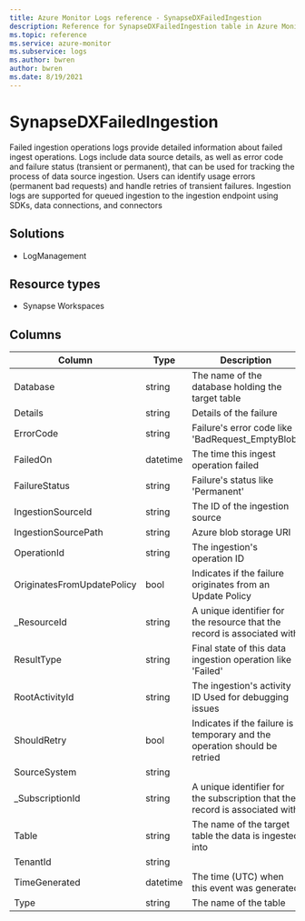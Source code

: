 ```yaml
---
title: Azure Monitor Logs reference - SynapseDXFailedIngestion
description: Reference for SynapseDXFailedIngestion table in Azure Monitor Logs.
ms.topic: reference
ms.service: azure-monitor
ms.subservice: logs
ms.author: bwren
author: bwren
ms.date: 8/19/2021
---
```


# SynapseDXFailedIngestion

 Failed ingestion operations logs provide detailed information about failed ingest operations. Logs include data source details, as well as error code and failure status (transient or permanent), that can be used for tracking the process of data source ingestion. Users can identify usage errors (permanent bad requests) and handle retries of transient failures. Ingestion logs are supported for queued ingestion to the ingestion endpoint using SDKs, data connections, and connectors

## Solutions

- LogManagement
## Resource types

- Synapse Workspaces




## Columns

|Column|Type|Description|
|---|---|---|
|Database|string|The name of the database holding the target table|
|Details|string|Details of the failure|
|ErrorCode|string|Failure's error code like 'BadRequest_EmptyBlob'|
|FailedOn|datetime|The time this ingest operation failed|
|FailureStatus|string|Failure's status like 'Permanent'|
|IngestionSourceId|string|The ID of the ingestion source|
|IngestionSourcePath|string|Azure blob storage URI|
|OperationId|string|The ingestion's operation ID|
|OriginatesFromUpdatePolicy|bool|Indicates if the failure originates from an Update Policy|
|_ResourceId|string|A unique identifier for the resource that the record is associated with|
|ResultType|string|Final state of this data ingestion operation like 'Failed'|
|RootActivityId|string|The ingestion's activity ID Used for debugging issues|
|ShouldRetry|bool|Indicates if the failure is temporary and the operation should be retried|
|SourceSystem|string||
|_SubscriptionId|string|A unique identifier for the subscription that the record is associated with|
|Table|string|The name of the target table the data is ingested into|
|TenantId|string||
|TimeGenerated|datetime|The time (UTC) when this event was generated|
|Type|string|The name of the table|
